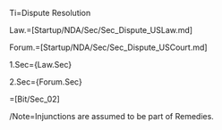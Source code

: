 Ti=Dispute Resolution

Law.=[Startup/NDA/Sec/Sec_Dispute_USLaw.md]

Forum.=[Startup/NDA/Sec/Sec_Dispute_USCourt.md]

1.Sec={Law.Sec}

2.Sec={Forum.Sec}

=[Bit/Sec_02]

/Note=Injunctions are assumed to be part of Remedies.